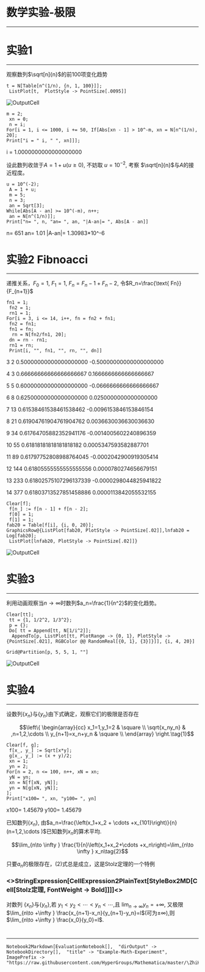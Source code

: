 # 数学实验-极限
---


# 实验1
---


观察数列$\sqrt[n]{n}$的前$100$项变化趋势

    t = N[Table[n^(1/n), {n, 1, 100}]];
     ListPlot[t,  PlotStyle -> PointSize[.0095]]

![OutputCell](/Users/hypergroups/Documents/githubhg/Mathematica/ZhiHu/PlayingMathematica/MathExperiment/Example-Math-Experiment/resource/Example-Math-Experiment_5.jpg)

    m = 2;
     xn = 0;
     n = i;
    For[i = 1, i <= 1000, i += 50, If[Abs[xn - 1] > 10^-m, xn = N[n^(1/n), 20];
    Print["i = " i, " ", xn]]];
    

i =  1.0000000000000000000

设此数列收敛于$A=1+u(u\geq 0)$, 不妨取 $u=10^{-2}$, 考察 $\sqrt[n]{n}$与$A$的接近程度。

    u = 10^(-2);
     A = 1 + u;
     m = 5;
     n = 3;
     an = Sqrt[3];
    While[Abs[A - an] >= 10^(-m), n++;
     an = N[n^(1/n)]];
    Print["n= ", n, "an= ", an, "|A-an|= ", Abs[A - an]]

   n= 651   an= 1.01    |A-an|= 1.30983*10^-6

# 实验2 Fibnoacci
---


递推关系，$F_0=1$, $F_1=1$, $F_n=F_n-1+F_n-2$, 令$R_n=\frac{\text{ Fn}}{F_{n+1}}$

    fn1 = 1;
     fn2 = 1;
     rn1 = 1;
    For[i = 3, i <= 14, i++, fn = fn2 + fn1;
     fn2 = fn1;
     fn1 = fn;
      rn = N[fn2/fn1, 20];
     dn = rn - rn1;
     rn1 = rn;
     Print[i, "", fn1, "", rn, "", dn]]

3    2     0.50000000000000000000      -0.50000000000000000000

4    3     0.66666666666666666667      0.1666666666666666667

5    5     0.60000000000000000000      -0.0666666666666666667

6    8     0.62500000000000000000      0.0250000000000000000

7    13     0.61538461538461538462      -0.0096153846153846154

8    21     0.61904761904761904762      0.0036630036630036630

9    34     0.61764705882352941176      -0.0014005602240896359

10    55     0.61818181818181818182      0.0005347593582887701

11    89     0.61797752808988764045      -0.0002042900919305414

12    144     0.61805555555555555556      0.0000780274656679151

13    233     0.61802575107296137339      -0.0000298044825941822

14    377     0.61803713527851458886      0.0000113842055532155

    Clear[f];
     f[n_] := f[n - 1] + f[n - 2];
     f[0] = 1;
     f[1] = 1;
    fab20 = Table[f[i], {i, 0, 20}];
    GraphicsRow@{ListPlot[fab20, PlotStyle -> PointSize[.02]],lnfab20 = Log[fab20];
     ListPlot[lnfab20, PlotStyle -> PointSize[.02]]}

![OutputCell](/Users/hypergroups/Documents/githubhg/Mathematica/ZhiHu/PlayingMathematica/MathExperiment/Example-Math-Experiment/resource/Example-Math-Experiment_27.jpg)

# 实验3
---


利用动画观察当$n\to \infty$时数列$a_n=\frac{1}{n^2}$的变化趋势。

    Clear[tt];
     tt = {1, 1/2^2, 1/3^2};
     p = {};
     Do[ tt = Append[tt, N[1/i^2]];
      AppendTo[p, ListPlot[tt, PlotRange -> {0, 1}, PlotStyle -> {PointSize[.021], RGBColor @@ RandomReal[{0, 1}, {3}]}]], {i, 4, 20}]

    Grid@Partition[p, 5, 5, 1, ""]

![OutputCell](/Users/hypergroups/Documents/githubhg/Mathematica/ZhiHu/PlayingMathematica/MathExperiment/Example-Math-Experiment/resource/Example-Math-Experiment_32.jpg)

# 实验4
---


设数列$\left\{x_n\right\}$与$\left\{y_n\right\}$由下式确定，观察它们的极限是否存在

$$\left\{
\begin{array}{cc}
 x_1=1,y_1=2 & \square  \\
 \sqrt{x_ny_n} & ,n=1,2,\cdots  \\
 y_{n+1}=x_n+y_n & \square  \\
\end{array}
\right.\tag{1}$$

    Clear[f, g];
     f[x_, y_] := Sqrt[x*y];
     g[x_, y_] := (x + y)/2;
     xn = 1;
     yn = 2;
    For[n = 2, n <= 100, n++, xN = xn;
     yN = yn;
     xn = N[f[xN, yN]];
     yn = N[g[xN, yN]];
    ];
    Print["x100= ", xn, "y100= ", yn]

x100= 1.45679    y100= 1.45679

已知数列$\left\{x_n\right\}$, 由$a_n=\frac{\left(x_1+x_2 + \cdots  +x_{101}\right)}{n}(n=1,2,\cdots )$已知数列$x_n$的算术平均.

$$\lim_{n\to \infty } \frac{1}{n}\left(x_1+x_2+\cdots +x_n\right)=\lim_{n\to \infty } x_n\tag{2}$$

只要$a_n$的极限存在，(2)式总是成立，这是Stolz定理的一个特例

### <>StringExpression[CellExpression2PlainText[StyleBox2MD[Cell[Stolz定理, FontWeight -> Bold]]]]<>


对数列 $\left\{x_n\right\}$与$\left\{y_n\right\}$,若 $y_1<y_2<\cdots <y_n<\cdots ,$且 $\lim_{n\to \infty } y_n=+\infty$, 又极限
$\lim_{n\to +\infty } \frac{x_{n+1}-x_n}{y_{n+1}-y_n}=l$(可为$\pm \infty$),则$\lim_{n\to +\infty } \frac{x_0}{y_0}=l$.

# 
---


    Notebook2Markdown[EvaluationNotebook[],  "dirOutput" -> NotebookDirectory[],  "title" -> "Example-Math-Experiment",  ImagePrefix -> "https://raw.githubusercontent.com/HyperGroups/Mathematica/master/\ZhiHu/PlayingMathematica/MathExperiment"]